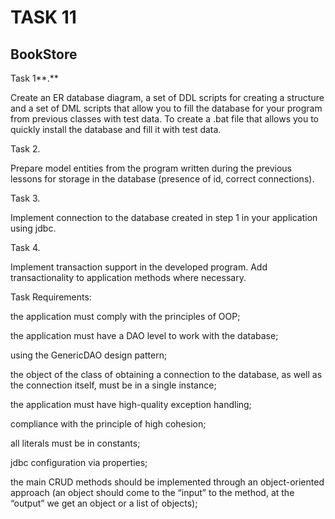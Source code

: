 # TASK 11

## BookStore
Task 1**.**

Create an ER database diagram, a set of DDL scripts for creating a structure and a set of DML scripts that allow you to fill the database for your program from previous classes with test data. To create a .bat file that allows you to quickly install the database and fill it with test data.

Task 2.

Prepare model entities from the program written during the previous lessons for storage in the database (presence of id, correct connections).

Task 3.

Implement connection to the database created in step 1 in your application using jdbc.

Task 4.

Implement transaction support in the developed program. Add transactionality to application methods where necessary.

Task Requirements:

the application must comply with the principles of OOP;

the application must have a DAO level to work with the database;

using the GenericDAO design pattern;

the object of the class of obtaining a connection to the database, as well as the connection itself, must be in a single instance;

the application must have high-quality exception handling;

compliance with the principle of high cohesion;

all literals must be in constants;

jdbc configuration via properties;

the main CRUD methods should be implemented through an object-oriented approach (an object should come to the “input” to the method, at the “output” we get an object or a list of objects);

